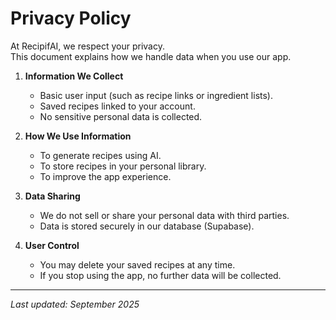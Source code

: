# Privacy Policy

At RecipifAI, we respect your privacy.  
This document explains how we handle data when you use our app.

1. **Information We Collect**  
   - Basic user input (such as recipe links or ingredient lists).  
   - Saved recipes linked to your account.  
   - No sensitive personal data is collected.

2. **How We Use Information**  
   - To generate recipes using AI.  
   - To store recipes in your personal library.  
   - To improve the app experience.

3. **Data Sharing**  
   - We do not sell or share your personal data with third parties.  
   - Data is stored securely in our database (Supabase).

4. **User Control**  
   - You may delete your saved recipes at any time.  
   - If you stop using the app, no further data will be collected.

---

_Last updated: September 2025_
